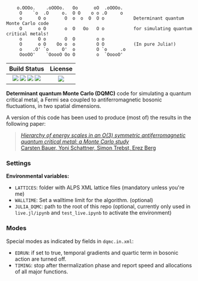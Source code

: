         o.OOOo.    .oOOOo.   Oo      oO  .oOOOo.  
         O    `o  .O     o.  O O    o o .O     o  
         o      O o       O  o  o  O  O o           Determinant quantum Monte Carlo code
         O      o O       o  O   Oo   O o           for simulating quantum critical metals!
         o      O o       O  O        o o           
         O      o O    Oo o  o        O O           (In pure Julia!)
         o    .O' `o     O'  o        O `o     .o   
         OooOO'    `OoooO Oo O        o  `OoooO'  



| **Build Status**                                                                                |  **License**                                                                                |
|:-----------------------------------------------------------------------------------------------:|:-----------------------------------------------------------------------------------------------:|
| ![][lifecycle-img] [![][github-ci-img]][github-ci-url] [![][travis-ci-img]][travis-ci-url] [![](https://codecov.io/gh/crstnbr/dqmc/branch/master/graph/badge.svg?token=jTD6HWrHVh)][codecov-url] | [![][license-img]][license-url] |

[docs-dev-img]: https://img.shields.io/badge/docs-dev-blue.svg
[docs-dev-url]: https://crstnbr.github.io/dqmc/dev
[github-ci-img]: https://github.com/crstnbr/dqmc/workflows/Run%20tests/badge.svg
[github-ci-url]: https://github.com/crstnbr/dqmc/actions?query=workflow%3A%22Run+tests%22
[travis-ci-img]: https://travis-ci.com/crstnbr/dqmc.svg?token=ZhpR15dDPdpyVFTzrPfp&branch=master
[travis-ci-url]: https://travis-ci.com/crstnbr/dqmc
[codecov-img]: https://codecov.io/gh/crstnbr/dqmc/branch/master/graph/badge.svg?token=jTD6HWrHVh
[codecov-url]: https://codecov.io/gh/crstnbr/dqmc

[slack-url]: https://slackinvite.julialang.org/
[slack-img]: https://img.shields.io/badge/chat-on%20slack-yellow.svg
[license-img]: https://img.shields.io/badge/License-MIT-red.svg
[license-url]: https://opensource.org/licenses/MIT

[lifecycle-img]: https://img.shields.io/badge/lifecycle-stable-blue.svg


**Determinant quantum Monte Carlo (DQMC)** code for simulating a quantum critical metal, a Fermi sea coupled to antiferromagnetic bosonic fluctuations, in two spatial dimensions.

A version of this code has been used to produce (most of) the results in the following paper:

> [*Hierarchy of energy scales in an O(3) symmetric antiferromagnetic quantum critical metal: a Monte Carlo study*<br>Carsten Bauer, Yoni Schattner, Simon Trebst, Erez Berg](https://arxiv.org/abs/2001.00586)



### Settings

**Environmental variables:**

* `LATTICES`: folder with ALPS XML lattice files (mandatory unless you're me)
* `WALLTIME`: Set a walltime limit for the algorithm. (optional)
* `JULIA_DQMC`: path to the root of this repo (optional, currently only used in `live.jl/ipynb` and `test_live.ipynb` to activate the environment)

### Modes
Special modes as indicated by fields in `dqmc.in.xml`:

* `EDRUN`: if set to true, temporal gradients and quartic term in bosonic action are turned off.
* `TIMING`: stop after thermalization phase and report speed and allocations of all major functions.
